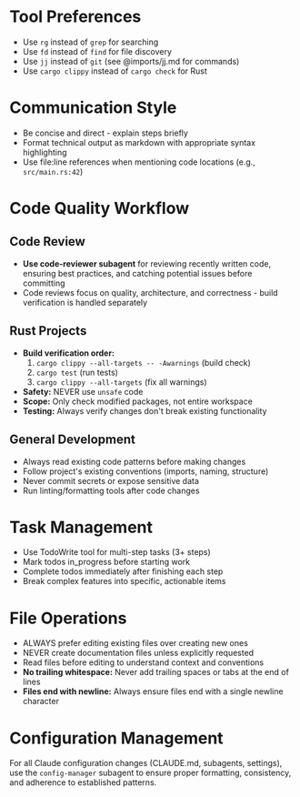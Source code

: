 # Tool Preferences

- Use `rg` instead of `grep` for searching
- Use `fd` instead of `find` for file discovery
- Use `jj` instead of `git` (see @imports/jj.md for commands)
- Use `cargo clippy` instead of `cargo check` for Rust

# Communication Style

- Be concise and direct - explain steps briefly
- Format technical output as markdown with appropriate syntax highlighting
- Use file:line references when mentioning code locations (e.g., `src/main.rs:42`)

# Code Quality Workflow

## Code Review
- **Use code-reviewer subagent** for reviewing recently written code, ensuring best practices, and catching potential issues before committing
- Code reviews focus on quality, architecture, and correctness - build verification is handled separately

## Rust Projects
- **Build verification order:**
  1. `cargo clippy --all-targets -- -Awarnings` (build check)
  2. `cargo test` (run tests)
  3. `cargo clippy --all-targets` (fix all warnings)
- **Safety:** NEVER use `unsafe` code
- **Scope:** Only check modified packages, not entire workspace
- **Testing:** Always verify changes don't break existing functionality

## General Development
- Always read existing code patterns before making changes
- Follow project's existing conventions (imports, naming, structure)
- Never commit secrets or expose sensitive data
- Run linting/formatting tools after code changes

# Task Management

- Use TodoWrite tool for multi-step tasks (3+ steps)
- Mark todos in_progress before starting work
- Complete todos immediately after finishing each step
- Break complex features into specific, actionable items

# File Operations

- ALWAYS prefer editing existing files over creating new ones
- NEVER create documentation files unless explicitly requested
- Read files before editing to understand context and conventions
- **No trailing whitespace:** Never add trailing spaces or tabs at the end of lines
- **Files end with newline:** Always ensure files end with a single newline character

# Configuration Management

For all Claude configuration changes (CLAUDE.md, subagents, settings), use the `config-manager` subagent to ensure proper formatting, consistency, and adherence to established patterns.

